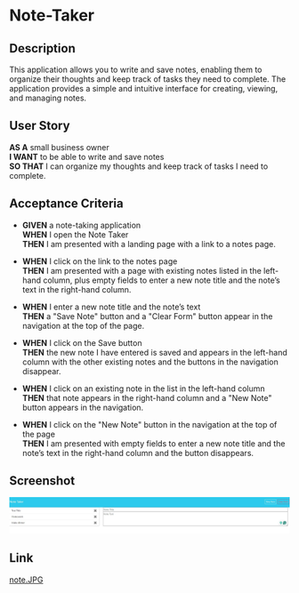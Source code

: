 # Note-Taker

## Description

This application allows you to write and save notes, enabling them to organize their thoughts and keep track of tasks they need to complete. The application provides a simple and intuitive interface for creating, viewing, and managing notes.

## User Story

**AS A** small business owner  
**I WANT** to be able to write and save notes  
**SO THAT** I can organize my thoughts and keep track of tasks I need to complete.

## Acceptance Criteria

- **GIVEN** a note-taking application  
  **WHEN** I open the Note Taker  
  **THEN** I am presented with a landing page with a link to a notes page.

- **WHEN** I click on the link to the notes page  
  **THEN** I am presented with a page with existing notes listed in the left-hand column, plus empty fields to enter a new note title and the note’s text in the right-hand column.

- **WHEN** I enter a new note title and the note’s text  
  **THEN** a "Save Note" button and a "Clear Form" button appear in the navigation at the top of the page.

- **WHEN** I click on the Save button  
  **THEN** the new note I have entered is saved and appears in the left-hand column with the other existing notes and the buttons in the navigation disappear.

- **WHEN** I click on an existing note in the list in the left-hand column  
  **THEN** that note appears in the right-hand column and a "New Note" button appears in the navigation.

- **WHEN** I click on the "New Note" button in the navigation at the top of the page  
  **THEN** I am presented with empty fields to enter a new note title and the note’s text in the right-hand column and the button disappears.

## Screenshot

![Website screenshot](public/assets/css/note.JPG)

## Link
[note.JPG](https://tinaika19.github.io/Note_Taker/
)

